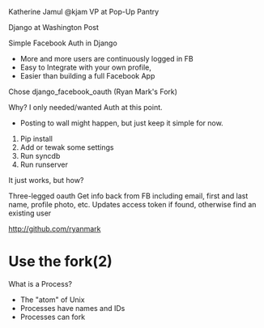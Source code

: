 Katherine Jamul @kjam
VP at Pop-Up Pantry

Django at Washington Post

Simple Facebook Auth in Django

 * More and more users are continuously logged in FB
 * Easy to Integrate with your own profile,
 * Easier than building a full Facebook App

Chose django_facebook_oauth (Ryan Mark's Fork)

Why? I only needed/wanted Auth at this point. 
 * Posting to wall might happen, but just keep it simple for now.

 1. Pip install 
 2. Add or tewak some settings
 3. Run syncdb
 4. Run runserver

It just works, but how? 

Three-legged oauth
Get info back from FB including email, first and last name, profile photo, etc.
Updates access token if found, otherwise find an existing user

http://github.com/ryanmark

Use the fork(2)
===============

What is a Process? 
 - The "atom" of Unix
 - Processes have names and IDs
 - Processes can fork


